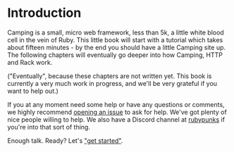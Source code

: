 # Introduction

Camping is a small, micro web framework, less than 5k, a little white blood cell in
the vein of Ruby. This little book will start with a tutorial which takes
about fifteen minutes - by the end you should have a little Camping site up.
The following chapters will eventually go deeper into how Camping, HTTP and
Rack work.

("Eventually", because these chapters are not written yet. This book is
currently a very much work in progress, and we'll be very grateful if you want
to help out.)

If you at any moment need some help or have any questions or comments, we
highly recommend [opening an issue](https://github.com/camping/camping/issues/new) to ask for help. We've got plenty of nice people willing to help. We also have a Discord channel
at [rubypunks](https://discord.gg/JSmPBsWgFt)
if you're into that sort of thing.

Enough talk. Ready? Let's ["get started"](02_getting_started.md).
